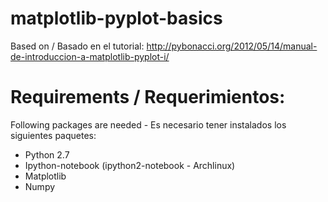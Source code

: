 # matplotlib-pyplot-basics

Based on / Basado en el tutorial: http://pybonacci.org/2012/05/14/manual-de-introduccion-a-matplotlib-pyplot-i/

Requirements / Requerimientos:
=============================

Following packages are needed - Es necesario tener instalados los siguientes paquetes:
- Python 2.7
- Ipython-notebook (ipython2-notebook - Archlinux) 
- Matplotlib 
- Numpy
